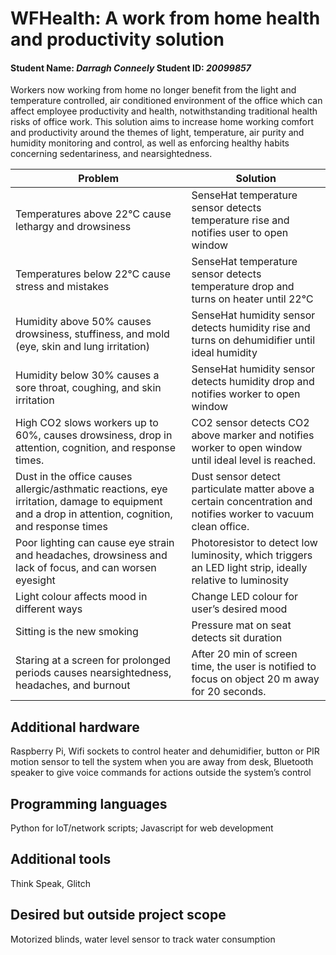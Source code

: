 # WFHealth: A work from home health and productivity solution
#### Student Name: *Darragh Conneely*   Student ID: *20099857*

Workers now working from home no longer benefit from the light and temperature controlled, air conditioned environment of the office which can affect employee productivity and health, notwithstanding traditional health risks of office work. This solution aims to increase home working comfort and productivity around the themes of light, temperature, air purity and humidity monitoring and control, as well as enforcing healthy habits concerning sedentariness, and nearsightedness.

| Problem                         | Solution                            |
|---------------------------------|-------------------------------------|
|Temperatures above 22℃  cause lethargy and drowsiness|SenseHat temperature sensor detects temperature rise and notifies user to open window|
|Temperatures below 22℃ cause stress and mistakes|SenseHat temperature sensor detects temperature drop and turns on heater until 22℃|
|Humidity above 50% causes drowsiness, stuffiness, and mold (eye, skin and lung irritation)|SenseHat humidity sensor detects humidity rise and turns on dehumidifier until ideal humidity|
|Humidity below 30% causes a sore throat, coughing, and skin irritation|SenseHat humidity sensor detects humidity drop and notifies worker to open window| 
|High CO2 slows workers up to 60%, causes drowsiness, drop in attention, cognition, and response times.|CO2 sensor detects CO2 above marker and notifies worker to open window until ideal level is reached.|
|Dust in the office causes allergic/asthmatic reactions, eye irritation, damage to equipment and a drop in attention, cognition, and response times|Dust sensor detect particulate matter above a certain concentration and notifies worker to vacuum clean office.|
|Poor lighting can cause eye strain and headaches, drowsiness and lack of focus, and can worsen eyesight|Photoresistor to detect low luminosity, which triggers an LED light strip, ideally relative to luminosity
|Light colour affects mood in different ways|Change LED colour for user’s desired mood|
|Sitting is the new smoking|Pressure mat on seat detects sit duration|
|Staring at a screen for prolonged periods causes nearsightedness, headaches, and burnout|After 20 min of screen time, the user is notified to focus on object 20 m away for 20 seconds.|

## Additional hardware

Raspberry Pi, Wifi sockets to control heater and dehumidifier, button or PIR motion sensor to tell the system when you are away from desk, Bluetooth speaker to give voice commands for actions outside the system’s control

## Programming languages

Python for IoT/network scripts; Javascript for web development

## Additional tools

Think Speak, Glitch

## Desired but outside project scope

Motorized blinds, water level sensor to track water consumption


